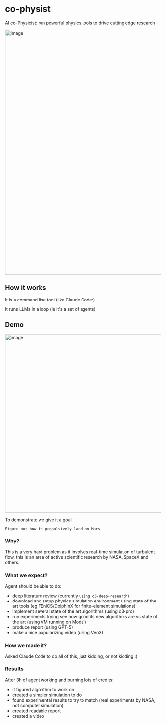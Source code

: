 # co-physist

AI co-Physicist: run powerful physics tools to drive cutting edge research

<img width="1397" height="790" alt="image" src="https://github.com/user-attachments/assets/ff8d5a28-d214-44b0-8fb3-f99f82de364a" />

## How it works

It is a command line tool (like Claude Code:)

It runs LLMs in a loop (ie it's a set of agents)

## Demo

<img width="1024" height="576" alt="image" src="https://github.com/user-attachments/assets/01b2bce7-2512-467a-8871-f0fee82d2cf5" />

To demonstrate we give it a goal

```
Figure out how to propulsively land on Mars
```

### Why?

This is a very hard problem as it involves real-time simulation of turbulent flow, this is an area of active scientific research by NASA, SpaceX and others.

### What we expect?

Agent should be able to do:
- deep literature review (currently `using o3-deep-research`)
- download and setup physics simulation environment using state of the art tools (eg FEniCS/DolphinX for finite-element simulations)
- implement several state of the art algorithms (using o3-pro)
- run experiments trying see how good its new algorithms are vs state of the art (using VM running on Modal)
- produce report (using GPT-5)
- make a nice popularizing video (using Veo3)

### How we made it?

Asked Claude Code to do all of this, just kidding, or not kidding :)

### Results

After 3h of agent working and burning lots of credits:
- it figured algorithm to work on
- created a simpler simulation to do
- found experimental results to try to match (real experiments by NASA, not computer simulation)
- created readable report
- created a video
